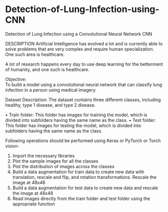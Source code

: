 # Detection-of-Lung-Infection-using-CNN
Detection of Lung Infection using a Convolutional Neural Network CNN


DESCRIPTION
Artificial Intelligence has evolved a lot and is currently able to solve problems that are very complex and require human specialization. One such area is healthcare.
 
A lot of research happens every day to use deep learning for the betterment of humanity, and one such is healthcare.
 
Objective:   
To build a model using a convolutional neural network that can classify lung infection in a person using medical imagery
 
Dataset Description:
The dataset contains three different classes, including healthy, type 1 disease, and type 2 disease.
 
•	Train folder: This folder has images for training the model, which is divided into subfolders having the same name as the class. 
•	Test folder: This folder has images for testing the model, which is divided into subfolders having the same name as the class.
 
Following operations should be performed using Keras or PyTorch or Torch vision-   
1.	Import the necessary libraries
2.	Plot the sample images for all the classes 
3.	Plot the distribution of images across the classes
4.	Build a data augmentation for train data to create new data with translation, rescale and flip, and rotation transformations. Rescale the image at 48x48
5.	Build a data augmentation for test data to create new data and rescale the image at 48x48
6.	Read images directly from the train folder and test folder using the appropriate function
